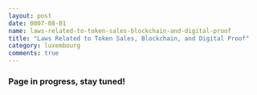 ```yaml
---
layout: post
date: 0007-08-01
name: laws-related-to-token-sales-blockchain-and-digital-proof
title: "Laws Related to Token Sales, Blockchain, and Digital Proof"
category: luxembourg
comments: true
---
```


### Page in progress, stay tuned!
